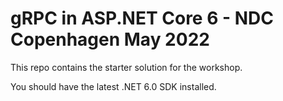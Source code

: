 # gRPC in ASP.NET Core 6 - NDC Copenhagen May 2022

This repo contains the starter solution for the workshop.

You should have the latest .NET 6.0 SDK installed.
